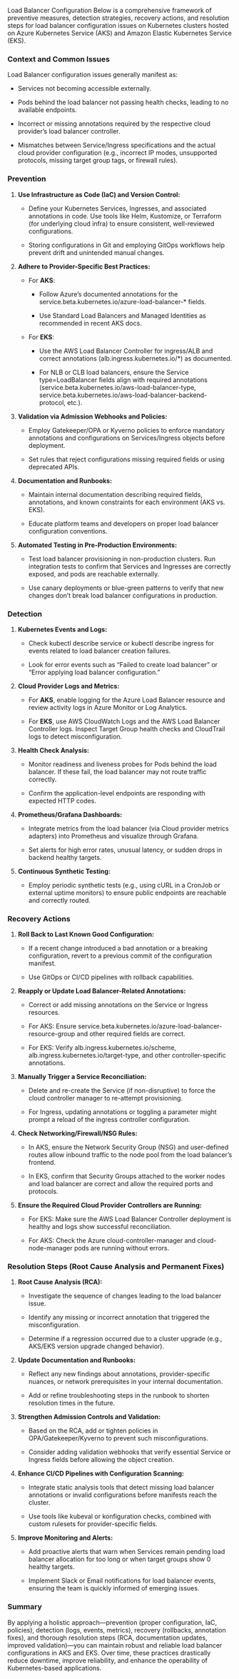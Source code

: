Load Balancer Configuration Below is a comprehensive framework of preventive measures, detection strategies, recovery actions, and resolution steps for load balancer configuration issues on Kubernetes clusters hosted on Azure Kubernetes Service (AKS) and Amazon Elastic Kubernetes Service (EKS).

### Context and Common Issues

Load Balancer configuration issues generally manifest as:

*   Services not becoming accessible externally.
    
*   Pods behind the load balancer not passing health checks, leading to no available endpoints.
    
*   Incorrect or missing annotations required by the respective cloud provider’s load balancer controller.
    
*   Mismatches between Service/Ingress specifications and the actual cloud provider configuration (e.g., incorrect IP modes, unsupported protocols, missing target group tags, or firewall rules).
    

### Prevention

1.  **Use Infrastructure as Code (IaC) and Version Control:**
    
    *   Define your Kubernetes Services, Ingresses, and associated annotations in code. Use tools like Helm, Kustomize, or Terraform (for underlying cloud infra) to ensure consistent, well-reviewed configurations.
        
    *   Storing configurations in Git and employing GitOps workflows help prevent drift and unintended manual changes.
        
2.  **Adhere to Provider-Specific Best Practices:**
    
    *   For **AKS**:
        
        *   Follow Azure’s documented annotations for the service.beta.kubernetes.io/azure-load-balancer-\* fields.
            
        *   Use Standard Load Balancers and Managed Identities as recommended in recent AKS docs.
            
    *   For **EKS**:
        
        *   Use the AWS Load Balancer Controller for ingress/ALB and correct annotations (alb.ingress.kubernetes.io/\*) as documented.
            
        *   For NLB or CLB load balancers, ensure the Service type=LoadBalancer fields align with required annotations (service.beta.kubernetes.io/aws-load-balancer-type, service.beta.kubernetes.io/aws-load-balancer-backend-protocol, etc.).
            
3.  **Validation via Admission Webhooks and Policies:**
    
    *   Employ Gatekeeper/OPA or Kyverno policies to enforce mandatory annotations and configurations on Services/Ingress objects before deployment.
        
    *   Set rules that reject configurations missing required fields or using deprecated APIs.
        
4.  **Documentation and Runbooks:**
    
    *   Maintain internal documentation describing required fields, annotations, and known constraints for each environment (AKS vs. EKS).
        
    *   Educate platform teams and developers on proper load balancer configuration conventions.
        
5.  **Automated Testing in Pre-Production Environments:**
    
    *   Test load balancer provisioning in non-production clusters. Run integration tests to confirm that Services and Ingresses are correctly exposed, and pods are reachable externally.
        
    *   Use canary deployments or blue-green patterns to verify that new changes don’t break load balancer configurations in production.
        

### Detection

1.  **Kubernetes Events and Logs:**
    
    *   Check kubectl describe service or kubectl describe ingress for events related to load balancer creation failures.
        
    *   Look for error events such as “Failed to create load balancer” or “Error applying load balancer configuration.”
        
2.  **Cloud Provider Logs and Metrics:**
    
    *   For **AKS**, enable logging for the Azure Load Balancer resource and review activity logs in Azure Monitor or Log Analytics.
        
    *   For **EKS**, use AWS CloudWatch Logs and the AWS Load Balancer Controller logs. Inspect Target Group health checks and CloudTrail logs to detect misconfiguration.
        
3.  **Health Check Analysis:**
    
    *   Monitor readiness and liveness probes for Pods behind the load balancer. If these fail, the load balancer may not route traffic correctly.
        
    *   Confirm the application-level endpoints are responding with expected HTTP codes.
        
4.  **Prometheus/Grafana Dashboards:**
    
    *   Integrate metrics from the load balancer (via Cloud provider metrics adapters) into Prometheus and visualize through Grafana.
        
    *   Set alerts for high error rates, unusual latency, or sudden drops in backend healthy targets.
        
5.  **Continuous Synthetic Testing:**
    
    *   Employ periodic synthetic tests (e.g., using cURL in a CronJob or external uptime monitors) to ensure public endpoints are reachable and correctly routed.
        

### Recovery Actions

1.  **Roll Back to Last Known Good Configuration:**
    
    *   If a recent change introduced a bad annotation or a breaking configuration, revert to a previous commit of the configuration manifest.
        
    *   Use GitOps or CI/CD pipelines with rollback capabilities.
        
2.  **Reapply or Update Load Balancer-Related Annotations:**
    
    *   Correct or add missing annotations on the Service or Ingress resources.
        
    *   For AKS: Ensure service.beta.kubernetes.io/azure-load-balancer-resource-group and other required fields are correct.
        
    *   For EKS: Verify alb.ingress.kubernetes.io/scheme, alb.ingress.kubernetes.io/target-type, and other controller-specific annotations.
        
3.  **Manually Trigger a Service Reconciliation:**
    
    *   Delete and re-create the Service (if non-disruptive) to force the cloud controller manager to re-attempt provisioning.
        
    *   For Ingress, updating annotations or toggling a parameter might prompt a reload of the ingress controller configuration.
        
4.  **Check Networking/Firewall/NSG Rules:**
    
    *   In AKS, ensure the Network Security Group (NSG) and user-defined routes allow inbound traffic to the node pool from the load balancer’s frontend.
        
    *   In EKS, confirm that Security Groups attached to the worker nodes and load balancer are correct and allow the required ports and protocols.
        
5.  **Ensure the Required Cloud Provider Controllers are Running:**
    
    *   For EKS: Make sure the AWS Load Balancer Controller deployment is healthy and logs show successful reconciliation.
        
    *   For AKS: Check the Azure cloud-controller-manager and cloud-node-manager pods are running without errors.
        

### Resolution Steps (Root Cause Analysis and Permanent Fixes)

1.  **Root Cause Analysis (RCA):**
    
    *   Investigate the sequence of changes leading to the load balancer issue.
        
    *   Identify any missing or incorrect annotation that triggered the misconfiguration.
        
    *   Determine if a regression occurred due to a cluster upgrade (e.g., AKS/EKS version upgrade changed behavior).
        
2.  **Update Documentation and Runbooks:**
    
    *   Reflect any new findings about annotations, provider-specific nuances, or network prerequisites in your internal documentation.
        
    *   Add or refine troubleshooting steps in the runbook to shorten resolution times in the future.
        
3.  **Strengthen Admission Controls and Validation:**
    
    *   Based on the RCA, add or tighten policies in OPA/Gatekeeper/Kyverno to prevent such misconfigurations.
        
    *   Consider adding validation webhooks that verify essential Service or Ingress fields before allowing the object creation.
        
4.  **Enhance CI/CD Pipelines with Configuration Scanning:**
    
    *   Integrate static analysis tools that detect missing load balancer annotations or invalid configurations before manifests reach the cluster.
        
    *   Use tools like kubeval or konfiguration checks, combined with custom rulesets for provider-specific fields.
        
5.  **Improve Monitoring and Alerts:**
    
    *   Add proactive alerts that warn when Services remain pending load balancer allocation for too long or when target groups show 0 healthy targets.
        
    *   Implement Slack or Email notifications for load balancer events, ensuring the team is quickly informed of emerging issues.
        

### Summary

By applying a holistic approach—prevention (proper configuration, IaC, policies), detection (logs, events, metrics), recovery (rollbacks, annotation fixes), and thorough resolution steps (RCA, documentation updates, improved validation)—you can maintain robust and reliable load balancer configurations in AKS and EKS. Over time, these practices drastically reduce downtime, improve reliability, and enhance the operability of Kubernetes-based applications.